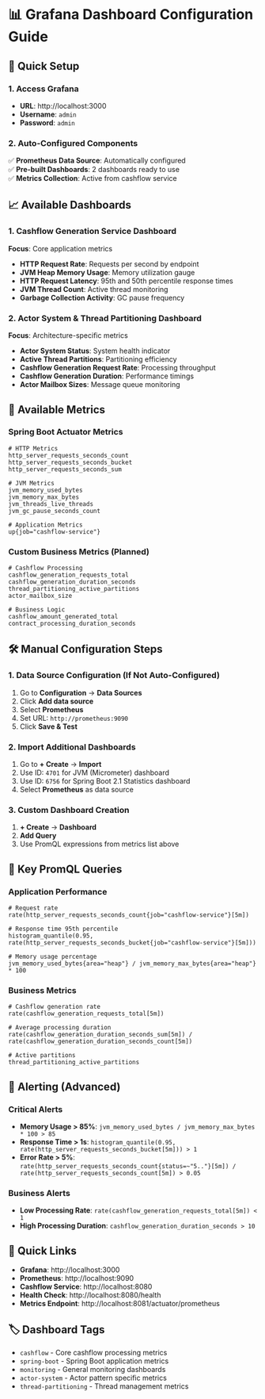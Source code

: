 # 📊 Grafana Dashboard Configuration Guide

## 🚀 Quick Setup

### 1. Access Grafana
- **URL**: http://localhost:3000
- **Username**: `admin`
- **Password**: `admin`

### 2. Auto-Configured Components
✅ **Prometheus Data Source**: Automatically configured  
✅ **Pre-built Dashboards**: 2 dashboards ready to use  
✅ **Metrics Collection**: Active from cashflow service  

## 📈 Available Dashboards

### 1. Cashflow Generation Service Dashboard
**Focus**: Core application metrics
- **HTTP Request Rate**: Requests per second by endpoint
- **JVM Heap Memory Usage**: Memory utilization gauge
- **HTTP Request Latency**: 95th and 50th percentile response times
- **JVM Thread Count**: Active thread monitoring
- **Garbage Collection Activity**: GC pause frequency

### 2. Actor System & Thread Partitioning Dashboard
**Focus**: Architecture-specific metrics
- **Actor System Status**: System health indicator
- **Active Thread Partitions**: Partitioning efficiency
- **Cashflow Generation Request Rate**: Processing throughput
- **Cashflow Generation Duration**: Performance timings
- **Actor Mailbox Sizes**: Message queue monitoring

## 🔧 Available Metrics

### Spring Boot Actuator Metrics
```
# HTTP Metrics
http_server_requests_seconds_count
http_server_requests_seconds_bucket
http_server_requests_seconds_sum

# JVM Metrics
jvm_memory_used_bytes
jvm_memory_max_bytes
jvm_threads_live_threads
jvm_gc_pause_seconds_count

# Application Metrics
up{job="cashflow-service"}
```

### Custom Business Metrics (Planned)
```
# Cashflow Processing
cashflow_generation_requests_total
cashflow_generation_duration_seconds
thread_partitioning_active_partitions
actor_mailbox_size

# Business Logic
cashflow_amount_generated_total
contract_processing_duration_seconds
```

## 🛠️ Manual Configuration Steps

### 1. Data Source Configuration (If Not Auto-Configured)
1. Go to **Configuration** → **Data Sources**
2. Click **Add data source**
3. Select **Prometheus**
4. Set URL: `http://prometheus:9090`
5. Click **Save & Test**

### 2. Import Additional Dashboards
1. Go to **+ Create** → **Import**
2. Use ID: `4701` for JVM (Micrometer) dashboard
3. Use ID: `6756` for Spring Boot 2.1 Statistics dashboard
4. Select **Prometheus** as data source

### 3. Custom Dashboard Creation
1. **+ Create** → **Dashboard**
2. **Add Query**
3. Use PromQL expressions from metrics list above

## 🎯 Key PromQL Queries

### Application Performance
```promql
# Request rate
rate(http_server_requests_seconds_count{job="cashflow-service"}[5m])

# Response time 95th percentile
histogram_quantile(0.95, rate(http_server_requests_seconds_bucket{job="cashflow-service"}[5m]))

# Memory usage percentage
jvm_memory_used_bytes{area="heap"} / jvm_memory_max_bytes{area="heap"} * 100
```

### Business Metrics
```promql
# Cashflow generation rate
rate(cashflow_generation_requests_total[5m])

# Average processing duration
rate(cashflow_generation_duration_seconds_sum[5m]) / rate(cashflow_generation_duration_seconds_count[5m])

# Active partitions
thread_partitioning_active_partitions
```

## 🚨 Alerting (Advanced)

### Critical Alerts
- **Memory Usage > 85%**: `jvm_memory_used_bytes / jvm_memory_max_bytes * 100 > 85`
- **Response Time > 1s**: `histogram_quantile(0.95, rate(http_server_requests_seconds_bucket[5m])) > 1`
- **Error Rate > 5%**: `rate(http_server_requests_seconds_count{status=~"5.."}[5m]) / rate(http_server_requests_seconds_count[5m]) > 0.05`

### Business Alerts
- **Low Processing Rate**: `rate(cashflow_generation_requests_total[5m]) < 1`
- **High Processing Duration**: `cashflow_generation_duration_seconds > 10`

## 🔗 Quick Links
- **Grafana**: http://localhost:3000
- **Prometheus**: http://localhost:9090
- **Cashflow Service**: http://localhost:8080
- **Health Check**: http://localhost:8080/health
- **Metrics Endpoint**: http://localhost:8081/actuator/prometheus

## 🏷️ Dashboard Tags
- `cashflow` - Core cashflow processing metrics
- `spring-boot` - Spring Boot application metrics
- `monitoring` - General monitoring dashboards
- `actor-system` - Actor pattern specific metrics
- `thread-partitioning` - Thread management metrics
